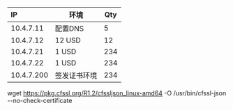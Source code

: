 


| IP      |    环境 | Qty  |
| :-------- | --------| -- |
| 10.4.7.11  | 配置DNS |  5   |
| 10.4.7.12     |   12 USD |  12  |
| 10.4.7.21      |    1 USD | 234  |
| 10.4.7.22      |    1 USD | 234  |
| 10.4.7.200      |    签发证书环境 | 234  |




wget https://pkg.cfssl.org/R1.2/cfssljson_linux-amd64 -O /usr/bin/cfssl-json --no-check-certificate